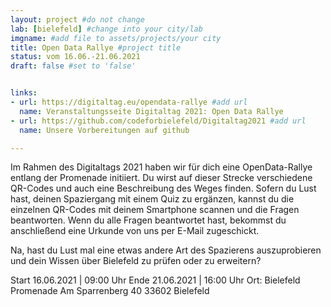 ```yaml
---
layout: project #do not change
lab: [bielefeld] #change into your city/lab
imgname: #add file to assets/projects/your city
title: Open Data Rallye #project title
status: vom 16.06.-21.06.2021 
draft: false #set to 'false'


links:
- url: https://digitaltag.eu/opendata-rallye #add url
  name: Veranstaltungsseite Digitaltag 2021: Open Data Rallye
- url: https://github.com/codeforbielefeld/Digitaltag2021 #add url
  name: Unsere Vorbereitungen auf github

---
```

<!--short project description here-->

Im Rahmen des Digitaltags 2021 haben wir für dich eine OpenData-Rallye entlang der Promenade initiiert. Du wirst auf dieser Strecke verschiedene QR-Codes und auch eine Beschreibung des Weges finden.  Sofern du Lust hast, deinen Spaziergang mit einem Quiz zu ergänzen, kannst du die einzelnen QR-Codes mit deinem Smartphone scannen und die Fragen beantworten. Wenn du alle Fragen beantwortet hast, bekommst du anschließend eine Urkunde von uns per E-Mail zugeschickt. 

Na, hast du Lust mal eine etwas andere Art des Spazierens auszuprobieren und dein Wissen über Bielefeld zu prüfen oder zu erweitern?

Start 16.06.2021 | 09:00 Uhr
Ende 21.06.2021 | 16:00 Uhr
Ort: Bielefeld Promenade
Am Sparrenberg 40
33602 Bielefeld
